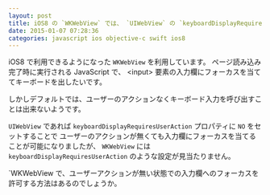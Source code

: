 ```yaml
---
layout: post
title: iOS8 の `WKWebView` では、 `UIWebView` の `keyboardDisplayRequiresUserAction` に似た設定はありますか？
date: 2015-01-07 07:28:36
categories: javascript ios objective-c swift ios8
---
```

<p>iOS8 で利用できるようになった <code>WKWebView</code> を利用しています。
ページ読み込み完了時に実行される JavaScript で、
&lt;input&gt; 要素の入力欄にフォーカスを当ててキーボードを出したいです。</p>

<p>しかしデフォルトでは、ユーザーのアクションなくキーボード入力を呼び出すことは出来ないようです。</p>

<p><code>UIWebView</code> であれば <code>keyboardDisplayRequiresUserAction</code> プロパティに <code>NO</code> をセットすることで
ユーザーのアクションが無くても入力欄にフォーカスを当てることが可能になりましたが、
<code>WKWebView</code> には <code>keyboardDisplayRequiresUserAction</code> のような設定が見当たりません。</p>

<p>`WKWebView で、ユーザーアクションが無い状態での入力欄へのフォーカスを許可する方法はあるのでしょうか。</p>
